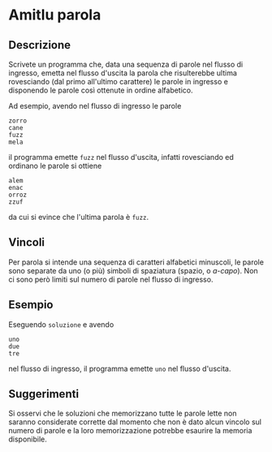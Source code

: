 Amitlu parola
=============

Descrizione
-----------

Scrivete un programma che, data una sequenza di parole nel flusso di ingresso,
emetta nel flusso d'uscita la parola che risulterebbe ultima rovesciando (dal
primo all'ultimo carattere) le parole in ingresso e disponendo le parole così
ottenute in ordine alfabetico.

Ad esempio, avendo nel flusso di ingresso le parole

    zorro
    cane
    fuzz
    mela

il programma emette `fuzz` nel flusso d'uscita, infatti rovesciando ed ordinano
le parole si ottiene

    alem
    enac
    orroz
    zzuf

da cui si evince che l'ultima parola è `fuzz`.


Vincoli
-------

Per parola si intende una sequenza di caratteri alfabetici minuscoli, le parole
sono separate da uno (o più) simboli di spaziatura (spazio, o *a-capo*). Non ci
sono però limiti sul numero di parole nel flusso di ingresso.


Esempio
-------

Eseguendo `soluzione` e avendo

    uno
    due
    tre

nel flusso di ingresso, il programma emette `uno` nel flusso d'uscita.


Suggerimenti
------------

Si osservi che le soluzioni che memorizzano tutte le parole lette non saranno
considerate corrette dal momento che non è dato alcun vincolo sul numero di
parole e la loro memorizzazione potrebbe esaurire la memoria disponibile.
